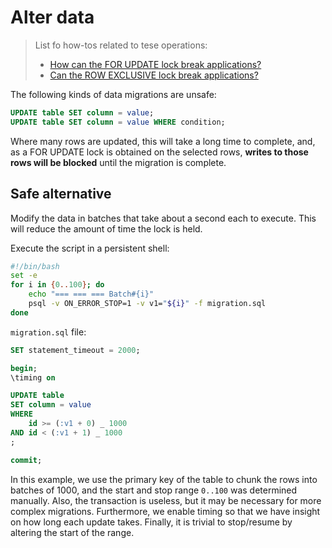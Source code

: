 # Alter data

> List fo how-tos related to tese operations:
>
> - [How can the FOR UPDATE lock break applications?](how_tos.md#how-can-the-for-update-lock-break-applications)
> - [Can the ROW EXCLUSIVE lock break applications?](how_tos.md#can-the-row-exclusive-lock-break-applications)

The following kinds of data migrations are unsafe:

```sql
UPDATE table SET column = value;
UPDATE table SET column = value WHERE condition;
```

Where many rows are updated, this will take a long time to complete, and, as a FOR UPDATE lock is obtained on the selected rows, **writes to those rows will be blocked** until the migration is complete.

## Safe alternative

Modify the data in batches that take about a second each to execute. This will reduce the amount of time the lock is held.

Execute the script in a persistent shell:

```bash
#!/bin/bash
set -e
for i in {0..100}; do
    echo "=== === === Batch#{i}"
    psql -v ON_ERROR_STOP=1 -v v1="${i}" -f migration.sql
done
```

`migration.sql` file:

```sql
SET statement_timeout = 2000;

begin;
\timing on

UPDATE table
SET column = value
WHERE
    id >= (:v1 + 0) _ 1000
AND id < (:v1 + 1) _ 1000
;

commit;
```

In this example, we use the primary key of the table to chunk the rows into batches of 1000, and the start and stop range `0..100` was determined manually. Also, the transaction is useless, but it may be necessary for more complex migrations. Furthermore, we enable timing so that we have insight on how long each update takes. Finally, it is trivial to stop/resume by altering the start of the range.
